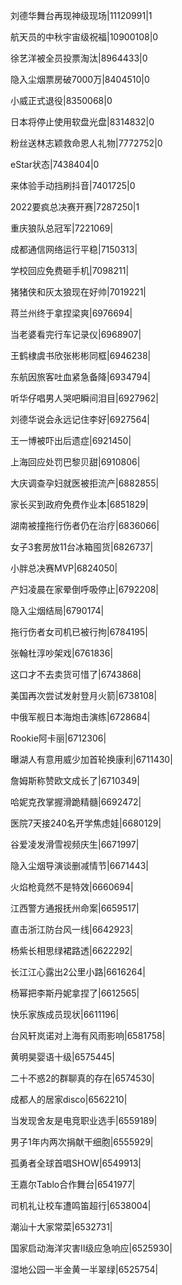 刘德华舞台再现神级现场|11120991|1

航天员的中秋宇宙级祝福|10900108|0

徐艺洋被全员投票淘汰|8964433|0

隐入尘烟票房破7000万|8404510|0

小威正式退役|8350068|0

日本将停止使用软盘光盘|8314832|0

粉丝送林志颖救命恩人礼物|7772752|0

eStar状态|7438404|0

来体验手动挡刷抖音|7401725|0

2022要疯总决赛开赛|7287250|1

重庆狼队总冠军|7221069|

成都通信网络运行平稳|7150313|

学校回应免费砸手机|7098211|

猪猪侠和灰太狼现在好帅|7019221|

蒋兰州终于拿捏梁爽|6976694|

当老婆看完行车记录仪|6968907|

王鹤棣虞书欣张彬彬同框|6946238|

东航因旅客吐血紧急备降|6934794|

听华仔唱男人哭吧瞬间泪目|6927962|

刘德华说会永远记住李好|6927564|

王一博被吓出后遗症|6921450|

上海回应处罚巴黎贝甜|6910806|

大庆调查孕妇就医被拒流产|6882855|

家长买到政府免费作业本|6851829|

湖南被撞拖行伤者仍在治疗|6836066|

女子3套房放11台冰箱囤货|6826737|

小胖总决赛MVP|6824050|

产妇凌晨在家晕倒呼吸停止|6792208|

隐入尘烟结局|6790174|

拖行伤者女司机已被行拘|6784195|

张翰杜淳吵架戏|6761836|

这口才不去卖货可惜了|6743868|

美国再次尝试发射登月火箭|6738108|

中俄军舰日本海炮击演练|6728684|

Rookie阿卡丽|6712306|

曝湖人有意用威少加首轮换康利|6711430|

詹姆斯称赞欧文成长了|6710349|

哈妮克孜掌握滑跪精髓|6692472|

医院7天接240名开学焦虑娃|6680129|

谷爱凌发滑雪视频庆生|6671997|

隐入尘烟导演谈删减情节|6671443|

火焰枪竟然不是特效|6660694|

江西警方通报抚州命案|6659517|

直击浙江防台风一线|6642923|

杨紫长相思绿裙路透|6622292|

长江江心露出2公里小路|6616264|

杨幂把李斯丹妮拿捏了|6612565|

快乐家族成员现状|6611196|

台风轩岚诺对上海有风雨影响|6581758|

黄明昊婴语十级|6575445|

二十不惑2的群聊真的存在|6574530|

成都人的居家disco|6562210|

当发现舍友是电竞职业选手|6559189|

男子1年内两次捐献干细胞|6555929|

孤勇者全球首唱SHOW|6549913|

王嘉尔Tablo合作舞台|6541977|

司机礼让校车遭鸣笛超行|6538004|

潮汕十大家常菜|6532731|

国家启动海洋灾害II级应急响应|6525930|

湿地公园一半金黄一半翠绿|6525754|

